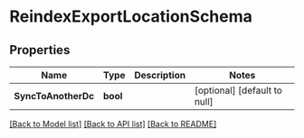 # ReindexExportLocationSchema

## Properties
Name | Type | Description | Notes
------------ | ------------- | ------------- | -------------
**SyncToAnotherDc** | **bool** |  | [optional] [default to null]

[[Back to Model list]](../README.md#documentation-for-models) [[Back to API list]](../README.md#documentation-for-api-endpoints) [[Back to README]](../README.md)


